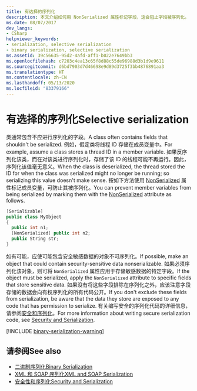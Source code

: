 ```yaml
---
title: 有选择的序列化
description: 本文介绍如何用 NonSerialized 属性标记字段，这会阻止字段被序列化。
ms.date: 08/07/2017
dev_langs:
- CSharp
helpviewer_keywords:
- serialization, selective serialization
- binary serialization, selective serialization
ms.assetid: 39c56635-95d2-4afd-aff1-b022e7649bb3
ms.openlocfilehash: c7203c4ea13c65f8d88c55de96988d3b1d9e9611
ms.sourcegitcommit: d6bd7903d7d46698e9d89d3725f3bb4876891aa3
ms.translationtype: HT
ms.contentlocale: zh-CN
ms.lasthandoff: 05/13/2020
ms.locfileid: "83379166"
---
```

# <a name="selective-serialization"></a><span data-ttu-id="a0d4d-103">有选择的序列化</span><span class="sxs-lookup"><span data-stu-id="a0d4d-103">Selective serialization</span></span>
<span data-ttu-id="a0d4d-104">类通常包含不应进行序列化的字段。</span><span class="sxs-lookup"><span data-stu-id="a0d4d-104">A class often contains fields that shouldn't be serialized.</span></span> <span data-ttu-id="a0d4d-105">例如，假定类将线程 ID 存储在成员变量中。</span><span class="sxs-lookup"><span data-stu-id="a0d4d-105">For example, assume a class stores a thread ID in a member variable.</span></span> <span data-ttu-id="a0d4d-106">如果反序列化该类，而在对该类进行序列化时，存储了该 ID 的线程可能不再运行。因此，序列化该值毫无意义。</span><span class="sxs-lookup"><span data-stu-id="a0d4d-106">When the class is deserialized, the thread stored the ID for when the class was serialized might no longer be running; so serializing this value doesn't make sense.</span></span> <span data-ttu-id="a0d4d-107">按如下方法使用 [NonSerialized](xref:System.NonSerializedAttribute) 属性标记成员变量，可防止其被序列化。</span><span class="sxs-lookup"><span data-stu-id="a0d4d-107">You can prevent member variables from being serialized by marking them with the [NonSerialized](xref:System.NonSerializedAttribute) attribute as follows.</span></span>  
  
```csharp  
[Serializable]  
public class MyObject
{  
  public int n1;  
  [NonSerialized] public int n2;  
  public String str;  
}  
```

<span data-ttu-id="a0d4d-108">如有可能，应使可能包含安全敏感数据的对象不可序列化。</span><span class="sxs-lookup"><span data-stu-id="a0d4d-108">If possible, make an object that could contain security-sensitive data nonserializable.</span></span> <span data-ttu-id="a0d4d-109">如果必须序列化该对象，则可将 `NonSerialized` 属性应用于存储敏感数据的特定字段。</span><span class="sxs-lookup"><span data-stu-id="a0d4d-109">If the object must be serialized, apply the `NonSerialized` attribute to specific fields that store sensitive data.</span></span> <span data-ttu-id="a0d4d-110">如果没有将这些字段排除在序列化之外，应该注意字段存储的数据会向有权序列化的所有代码公开。</span><span class="sxs-lookup"><span data-stu-id="a0d4d-110">If you don't exclude these fields from serialization, be aware that the data they store are exposed to any code that has permission to serialize.</span></span> <span data-ttu-id="a0d4d-111">有关编写安全的序列化代码的详细信息，请参阅[安全和序列化](../../../docs/framework/misc/security-and-serialization.md)。</span><span class="sxs-lookup"><span data-stu-id="a0d4d-111">For more information about writing secure serialization code, see [Security and Serialization](../../../docs/framework/misc/security-and-serialization.md).</span></span>

[!INCLUDE [binary-serialization-warning](../../../includes/binary-serialization-warning.md)]
  
## <a name="see-also"></a><span data-ttu-id="a0d4d-112">请参阅</span><span class="sxs-lookup"><span data-stu-id="a0d4d-112">See also</span></span>

- [<span data-ttu-id="a0d4d-113">二进制序列化</span><span class="sxs-lookup"><span data-stu-id="a0d4d-113">Binary Serialization</span></span>](binary-serialization.md)
- [<span data-ttu-id="a0d4d-114">XML 和 SOAP 序列化</span><span class="sxs-lookup"><span data-stu-id="a0d4d-114">XML and SOAP Serialization</span></span>](xml-and-soap-serialization.md)
- [<span data-ttu-id="a0d4d-115">安全性和序列化</span><span class="sxs-lookup"><span data-stu-id="a0d4d-115">Security and Serialization</span></span>](../../../docs/framework/misc/security-and-serialization.md)
